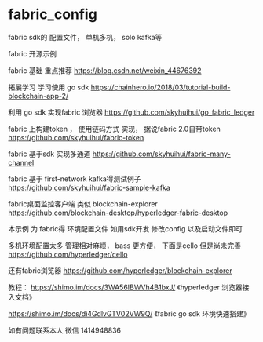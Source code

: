 # fabric_config
fabric sdk的 配置文件， 单机多机， solo  kafka等

fabric 开源示例

fabric 基础 重点推荐  https://blog.csdn.net/weixin_44676392  

拓展学习 学习使用 go sdk
https://chainhero.io/2018/03/tutorial-build-blockchain-app-2/

利用 go sdk 实现fabric 浏览器
https://github.com/skyhuihui/go_fabric_ledger

fabric 上构建token ， 使用链码方式 实现， 据说fabric 2.0自带token
https://github.com/skyhuihui/fabric-token

fabric 基于sdk 实现多通道 
https://github.com/skyhuihui/fabric-many-channel

fabric 基于 first-network  kafka得测试例子
https://github.com/skyhuihui/fabric-sample-kafka

fabric桌面监控客户端  类似 blockchain-explorer
https://github.com/blockchain-desktop/hyperledger-fabric-desktop

本示例  为 fabric得 环境配置文件 如用sdk开发 修改config 以及启动文件即可

多机环境配置太多 管理相对麻烦， bass 更方便， 下面是cello 但是尚未完善
https://github.com/hyperledger/cello

还有fabric浏览器 
https://github.com/hyperledger/blockchain-explorer

教程：
https://shimo.im/docs/3WA56IBWVh4B1bxJ/ 《hyperledger 浏览器接入文档》

https://shimo.im/docs/di4GdlvGTV02VW9Q/ 《fabric go sdk 环境快速搭建》

如有问题联系本人 微信 1414948836

